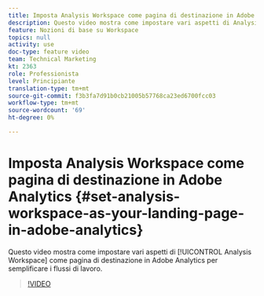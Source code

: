 ```yaml
---
title: Imposta Analysis Workspace come pagina di destinazione in Adobe Analytics
description: Questo video mostra come impostare vari aspetti di Analysis Workspace come pagina di destinazione in Adobe Analytics per semplificare i flussi di lavoro.
feature: Nozioni di base su Workspace
topics: null
activity: use
doc-type: feature video
team: Technical Marketing
kt: 2363
role: Professionista
level: Principiante
translation-type: tm+mt
source-git-commit: f3b3fa7d91b0cb21005b57768ca23ed6700fcc03
workflow-type: tm+mt
source-wordcount: '69'
ht-degree: 0%

---
```



# Imposta Analysis Workspace come pagina di destinazione in Adobe Analytics {#set-analysis-workspace-as-your-landing-page-in-adobe-analytics}

Questo video mostra come impostare vari aspetti di [!UICONTROL Analysis Workspace] come pagina di destinazione in Adobe Analytics per semplificare i flussi di lavoro.

>[!VIDEO](https://video.tv.adobe.com/v/25459/?quality=12)
